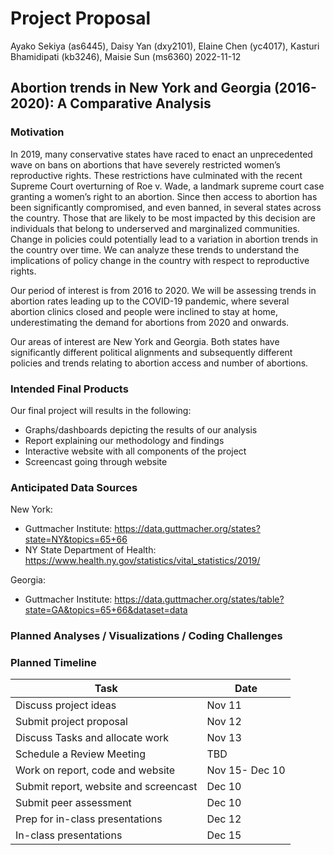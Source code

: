 Project Proposal
================
Ayako Sekiya (as6445), Daisy Yan (dxy2101), Elaine Chen (yc4017),
Kasturi Bhamidipati (kb3246), Maisie Sun (ms6360)
2022-11-12

## Abortion trends in New York and Georgia (2016-2020): A Comparative Analysis

### Motivation

In 2019, many conservative states have raced to enact an unprecedented
wave on bans on abortions that have severely restricted women’s
reproductive rights. These restrictions have culminated with the recent
Supreme Court overturning of Roe v. Wade, a landmark supreme court case
granting a women’s right to an abortion. Since then access to abortion
has been significantly compromised, and even banned, in several states
across the country. Those that are likely to be most impacted by this
decision are individuals that belong to underserved and marginalized
communities. Change in policies could potentially lead to a variation in
abortion trends in the country over time. We can analyze these trends to
understand the implications of policy change in the country with respect
to reproductive rights.

Our period of interest is from 2016 to 2020. We will be assessing trends
in abortion rates leading up to the COVID-19 pandemic, where several
abortion clinics closed and people were inclined to stay at home,
underestimating the demand for abortions from 2020 and onwards.

Our areas of interest are New York and Georgia. Both states have
significantly different political alignments and subsequently different
policies and trends relating to abortion access and number of abortions.

### Intended Final Products

Our final project will results in the following:

- Graphs/dashboards depicting the results of our analysis
- Report explaining our methodology and findings
- Interactive website with all components of the project
- Screencast going through website

### Anticipated Data Sources

New York:

- Guttmacher Institute:
  <https://data.guttmacher.org/states?state=NY&topics=65+66>
- NY State Department of Health:
  <https://www.health.ny.gov/statistics/vital_statistics/2019/>

Georgia:

- Guttmacher Institute:
  <https://data.guttmacher.org/states/table?state=GA&topics=65+66&dataset=data>

### Planned Analyses / Visualizations / Coding Challenges

### Planned Timeline

| Task                                  | Date           |
|---------------------------------------|----------------|
| Discuss project ideas                 | Nov 11         |
| Submit project proposal               | Nov 12         |
| Discuss Tasks and allocate work       | Nov 13         |
| Schedule a Review Meeting             | TBD            |
| Work on report, code and website      | Nov 15- Dec 10 |
| Submit report, website and screencast | Dec 10         |
| Submit peer assessment                | Dec 10         |
| Prep for in-class presentations       | Dec 12         |
| In-class presentations                | Dec 15         |
